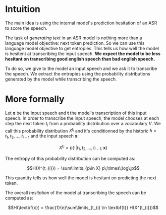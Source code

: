# Intuition

The main idea is using the internal model's prediction hesitation of an ASR to score the speech.

The task of _generating text_ in an ASR model is nothing more than a language model objective: next token prediction. So we can use this language model objective to get entropies. This tells us how well the model is hesitent at transcribing the input speech. __We expect the model to be less hesitant on transcribing good english speech than bad english speech.__


To do so, we give to the model an input speech and we ask it to transcribe the speech. We extract the entropies using the probability distributions generated by the model while transcribing the speech. 

# More formally

Let $\textbf{x}$ be the input speech and $\textbf{t}$ the model's transcription of this input speech.
In order to transcribe the input speech, the model chooses at each step the next token $t_{i}$ from a probability distribution over a vocabulary $V$. We call this probability distribution $X^{t_{i}}$ and it's conditionned by the historic $h=t_{1}, t_{2}, ..., t_{i-1}$ and the input speech $\textbf{x}$:

```math
X^{t_{i}} = p(\cdot|t_{1}, t_{2}, ..., t_{i-1}; \textbf{x})
```

The entropy of this probability distribution can be computed as:

```math
H(X^{t_{i}}) = \sum\limits_{p\in X} p\;\times\;log\;p
```

This quantity tells us how well the model is hesitant on predicting the next token.

The overall _hesitation_ of the model at transcribing the speech can be computed as:

```math
H(\textbf{x}) = \frac{1}{n}\sum\limits_{t_{i} \in \textbf{t}} H(X^{t_{i}})
```

